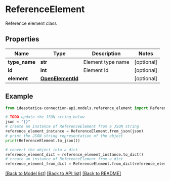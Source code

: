 # ReferenceElement

Reference element class

## Properties

Name | Type | Description | Notes
------------ | ------------- | ------------- | -------------
**type_name** | **str** | Element type name | [optional] 
**id** | **int** | Element Id | [optional] 
**element** | [**OpenElementId**](OpenElementId.md) |  | [optional] 

## Example

```python
from ideastatica-connection-api.models.reference_element import ReferenceElement

# TODO update the JSON string below
json = "{}"
# create an instance of ReferenceElement from a JSON string
reference_element_instance = ReferenceElement.from_json(json)
# print the JSON string representation of the object
print(ReferenceElement.to_json())

# convert the object into a dict
reference_element_dict = reference_element_instance.to_dict()
# create an instance of ReferenceElement from a dict
reference_element_from_dict = ReferenceElement.from_dict(reference_element_dict)
```
[[Back to Model list]](../README.md#documentation-for-models) [[Back to API list]](../README.md#documentation-for-api-endpoints) [[Back to README]](../README.md)


